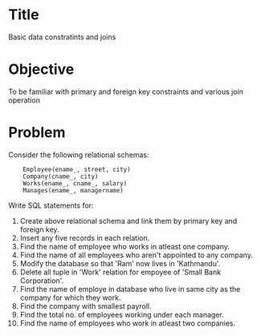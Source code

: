 # Title
Basic data constratints and joins

# Objective
To be familiar with primary and foreign key constraints and various join operation

# Problem
Consider the following relational schemas:  
```
	Employee(ename_, street, city)
	Company(cname_, city)
	Works(ename_, cname_, salary)
	Manages(ename_, managername)
```
Write SQL statements for:
1. Create above relational schema and link them by primary key and foreign key.
2. Insert any five records in each relation.
3. Find the name of employee who works in atleast one company.
4. Find the name of all employees who aren't appointed to any company.
5. Modify the database so that 'Ram' now lives in 'Kathmandu'.
6. Delete all tuple in 'Work' relation for empoyee of 'Small Bank Corporation'.
7. Find the name of employe in database who live in same city as the company for which they work.
8. Find the company with smallest payroll.
9. Find the total no. of employees working under each manager.
10. Find the name of employees who work in atleast two companies.